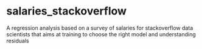 # salaries_stackoverflow
A regression analysis based on a survey of salaries for stackoverflow data scientists that aims at training to choose the right model and understanding residuals 
